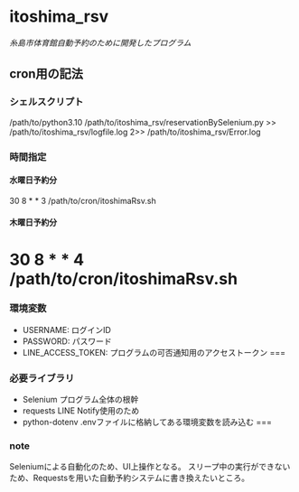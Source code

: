 # itoshima_rsv
*糸島市体育館自動予約のために開発したプログラム*

## cron用の記法
### シェルスクリプト
/path/to/python3.10 /path/to/itoshima_rsv/reservationBySelenium.py >> /path/to/itoshima_rsv/logfile.log 2>> /path/to/itoshima_rsv/Error.log

### 時間指定
#### 水曜日予約分
30 8 * * 3 /path/to/cron/itoshimaRsv.sh

#### 木曜日予約分
30 8 * * 4 /path/to/cron/itoshimaRsv.sh
===

### 環境変数
- USERNAME: ログインID
- PASSWORD: パスワード
- LINE_ACCESS_TOKEN: プログラムの可否通知用のアクセストークン
===

### 必要ライブラリ
- Selenium
    プログラム全体の根幹
- requests
    LINE Notify使用のため
- python-dotenv
    .envファイルに格納してある環境変数を読み込む
===
### note
Seleniumによる自動化のため、UI上操作となる。
スリープ中の実行ができないため、Requestsを用いた自動予約システムに書き換えたいところ。
